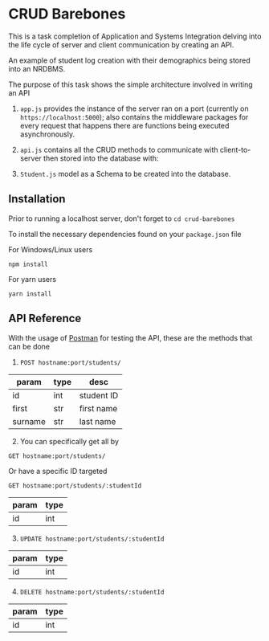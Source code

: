 # CRUD Barebones

This is a task completion of Application and Systems Integration delving into the life cycle of server and client communication by creating an API.

An example of student log creation with their demographics being stored into an NRDBMS.

The purpose of this task shows the simple architecture involved in writing an API

1. `app.js` provides the instance of the server ran on a port (currently on `https://localhost:5000`); also contains the middleware packages for every request that happens there are functions being executed asynchronously.

2. `api.js` contains all the CRUD methods to communicate with client-to-server then stored into the database with:

3. `Student.js` model as a Schema to be created into the database.

## Installation

Prior to running a localhost server, don't forget to `cd crud-barebones`

To install the necessary dependencies found on your `package.json` file

For Windows/Linux users

`npm install`

For yarn users

`yarn install`

## API Reference
With the usage of [Postman](https://www.postman.com/) for testing the API, these are the methods that can be done

1. `POST hostname:port/students/`

| param   | type | desc       |
|---------|------|------------|
| id      | int  | student ID |
| first   | str  | first name |
| surname | str  | last name  |

2. You can specifically get all by

`GET hostname:port/students/`

Or have a specific ID targeted

`GET hostname:port/students/:studentId`

| param | type |
|-------|------|
| id    | int  |

3. `UPDATE hostname:port/students/:studentId`

| param | type |
|-------|------|
| id    | int  |

4. `DELETE hostname:port/students/:studentId`

| param | type |
|-------|------|
| id    | int  |
